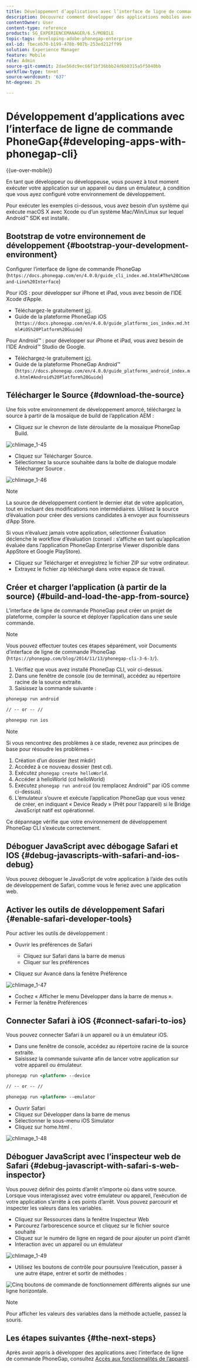 ```yaml
---
title: Développement d’applications avec l’interface de ligne de commande PhoneGap
description: Découvrez comment développer des applications mobiles avec l’interface de ligne de commande PhoneGap à l’aide d’un environnement de développement amorcé.
contentOwner: User
content-type: reference
products: SG_EXPERIENCEMANAGER/6.5/MOBILE
topic-tags: developing-adobe-phonegap-enterprise
exl-id: fbeceb70-b199-478b-907b-253ed212ff99
solution: Experience Manager
feature: Mobile
role: Admin
source-git-commit: 2dae56dc9ec66f1bf36bbb24d6b0315a5f5040bb
workflow-type: tm+mt
source-wordcount: '637'
ht-degree: 2%

---
```


# Développement d’applications avec l’interface de ligne de commande PhoneGap{#developing-apps-with-phonegap-cli}

{{ue-over-mobile}}

En tant que développeur ou développeuse, vous pouvez à tout moment exécuter votre application sur un appareil ou dans un émulateur, à condition que vous ayez configuré votre environnement de développement.

Pour exécuter les exemples ci-dessous, vous avez besoin d’un système qui exécute macOS X avec Xcode ou d’un système Mac/Win/Linux sur lequel Android™ SDK est installé.

## Bootstrap de votre environnement de développement {#bootstrap-your-development-environment}

Configurer l’interface de ligne de commande PhoneGap (`https://docs.phonegap.com/en/4.0.0/guide_cli_index.md.html#The%20Command-Line%20Interface`)

Pour iOS : pour développer sur iPhone et iPad, vous avez besoin de l’IDE Xcode d’Apple.

* Téléchargez-le gratuitement [ici](https://idmsa.apple.com/IDMSWebAuth/signin?appIdKey=891bd3417a7776362562d2197f89480a8547b108fd934911bcbea0110d07f757&path=%2Fdownload%2F&rv=1).
* Guide de la plateforme PhoneGap iOS (`https://docs.phonegap.com/en/4.0.0/guide_platforms_ios_index.md.html#iOS%20Platform%20Guide`)

Pour Android™ : pour développer sur iPhone et iPad, vous avez besoin de l’IDE Android™ Studio de Google.

* Téléchargez-le gratuitement [ici](https://developer.android.com/studio).
* Guide de la plateforme PhoneGap Android™ (`https://docs.phonegap.com/en/4.0.0/guide_platforms_android_index.md.html#Android%20Platform%20Guide`)

## Télécharger le Source {#download-the-source}

Une fois votre environnement de développement amorcé, téléchargez la source à partir de la mosaïque de build de l’application AEM :

* Cliquez sur le chevron de liste déroulante de la mosaïque PhoneGap Build.

![chlimage_1-45](assets/chlimage_1-45.png)

* Cliquez sur Télécharger Source.
* Sélectionnez la source souhaitée dans la boîte de dialogue modale Télécharger Source .

![chlimage_1-46](assets/chlimage_1-46.png)

>[!NOTE]
>
>La source de développement contient le dernier état de votre application, tout en incluant des modifications non intermédiaires. Utilisez la source d’évaluation pour créer des versions candidates à envoyer aux fournisseurs d’App Store.
>
>Si vous n’évaluez jamais votre application, sélectionner Évaluation déclenche le workflow d’évaluation (conseil : s’affiche en tant qu’application évaluée dans l’application PhoneGap Enterprise Viewer disponible dans AppStore et Google PlayStore).

* Cliquez sur Télécharger et enregistrez le fichier ZIP sur votre ordinateur.
* Extrayez le fichier zip téléchargé dans votre espace de travail.

## Créer et charger l’application (à partir de la source) {#build-and-load-the-app-from-source}

L’interface de ligne de commande PhoneGap peut créer un projet de plateforme, compiler la source et déployer l’application dans une seule commande.

>[!NOTE]
>
>Vous pouvez effectuer toutes ces étapes séparément, voir Documents d’interface de ligne de commande PhoneGap (`https://phonegap.com/blog/2014/11/13/phonegap-cli-3-6-3/`).

1. Vérifiez que vous avez installé PhoneGap CLI, voir ci-dessus.
1. Dans une fenêtre de console (ou de terminal), accédez au répertoire racine de la source extraite.
1. Saisissez la commande suivante :

```xml
phonegap run android

// -- or -- //

phonegap run ios
```

>[!NOTE]
>
>Si vous rencontrez des problèmes à ce stade, revenez aux principes de base pour résoudre les problèmes -
>
>1. Création d’un dossier (test mkdir)
>1. Accédez à ce nouveau dossier (test cd).
>1. Exécutez `phonegap create helloWorld`.
>1. Accéder à helloWorld (cd helloWorld)
>1. Exécutez `phonegap run android` (ou remplacez Android™ par iOS comme ci-dessus).
>1. L’émulateur s’ouvre et exécute l’application PhoneGap que vous venez de créer, en indiquant « Device Ready » (Prêt pour l’appareil) si le Bridge JavaScript natif est opérationnel.
>
>Ce dépannage vérifie que votre environnement de développement PhoneGap CLI s’exécute correctement.

## Déboguer JavaScript avec débogage Safari et IOS {#debug-javascripts-with-safari-and-ios-debug}

Vous pouvez déboguer le JavaScript de votre application à l’aide des outils de développement de Safari, comme vous le feriez avec une application web.

## Activer les outils de développement Safari {#enable-safari-developer-tools}

Pour activer les outils de développement :

* Ouvrir les préférences de Safari

   * Cliquez sur Safari dans la barre de menus
   * Cliquer sur les préférences

* Cliquez sur Avancé dans la fenêtre Préférence

![chlimage_1-47](assets/chlimage_1-47.png)

* Cochez « Afficher le menu Développer dans la barre de menus ».
* Fermer la fenêtre Préférences

## Connecter Safari à iOS {#connect-safari-to-ios}

Vous pouvez connecter Safari à un appareil ou à un émulateur iOS.

* Dans une fenêtre de console, accédez au répertoire racine de la source extraite.
* Saisissez la commande suivante afin de lancer votre application sur votre appareil ou émulateur.

```xml
phonegap run <platform> --device

// -- or -- //

phonegap run <platform> --emulator
```

* Ouvrir Safari
* Cliquez sur Développer dans la barre de menus
* Sélectionner le sous-menu iOS Simulator
* Cliquez sur home.html .

![chlimage_1-48](assets/chlimage_1-48.png)

## Déboguer JavaScript avec l’inspecteur web de Safari {#debug-javascript-with-safari-s-web-inspector}

Vous pouvez définir des points d’arrêt n’importe où dans votre source. Lorsque vous interagissez avec votre émulateur ou appareil, l’exécution de votre application s’arrête à ces points d’arrêt. Vous pouvez parcourir et inspecter les valeurs dans les variables.

* Cliquez sur Ressources dans la fenêtre Inspecteur Web
* Parcourez l’arborescence source et cliquez sur le fichier source souhaité
* Cliquez sur le numéro de ligne en regard de pour ajouter un point d’arrêt
* Interaction avec un appareil ou un émulateur

![chlimage_1-49](assets/chlimage_1-49.png)

* Utilisez les boutons de contrôle pour poursuivre l’exécution, passer à une autre étape, entrer et sortir de méthodes :

![Cinq boutons de commande de fonctionnement différents alignés sur une ligne horizontale.](do-not-localize/chlimage_1-4.png)

>[!NOTE]
>
>Pour afficher les valeurs des variables dans la méthode actuelle, passez la souris.

## Les étapes suivantes {#the-next-steps}

Après avoir appris à développer des applications avec l’interface de ligne de commande PhoneGap, consultez [Accès aux fonctionnalités de l’appareil](/help/mobile/phonegap-access-device-features.md).
